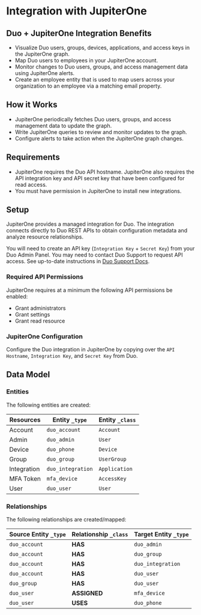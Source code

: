 # Integration with JupiterOne

## Duo + JupiterOne Integration Benefits

- Visualize Duo users, groups, devices, applications, and access keys in the JupiterOne graph.
- Map Duo users to employees in your JupiterOne account.
- Monitor changes to Duo users, groups, and access management data using JupiterOne alerts.
- Create an employee entity that is used to map users across your organization to an employee 
via a matching email property.

## How it Works

- JupiterOne periodically fetches Duo users, groups, and access management data to update the graph.
- Write JupiterOne queries to review and monitor updates to the graph.
- Configure alerts to take action when the JupiterOne graph changes.

## Requirements

- JupiterOne requires the Duo API hostname. JupiterOne also requires the API 
integration key and API secret key that have been configured for read access. 
- You must have permission in JupiterOne to install new integrations.

## Setup

JupiterOne provides a managed integration for Duo. The integration connects
directly to Duo REST APIs to obtain configuration metadata and analyze resource
relationships.

You will need to create an API key (`Integration Key` + `Secret Key`) from your
Duo Admin Panel. You may need to contact Duo Support to request API access. See
up-to-date instructions in [Duo Support Docs][1].

### Required API Permissions

JupiterOne requires at a minimum the following API permissions be enabled:

- Grant administrators
- Grant settings
- Grant read resource

### JupiterOne Configuration

Configure the Duo integration in JupiterOne by copying over the `API Hostname`,
`Integration Key`, and `Secret Key` from Duo.

[1]: https://duo.com/docs/adminapi

<!-- {J1_DOCUMENTATION_MARKER_START} -->
<!--
********************************************************************************
NOTE: ALL OF THE FOLLOWING DOCUMENTATION IS GENERATED USING THE
"j1-integration document" COMMAND. DO NOT EDIT BY HAND! PLEASE SEE THE DEVELOPER
DOCUMENTATION FOR USAGE INFORMATION:

https://github.com/JupiterOne/sdk/blob/master/docs/integrations/development.md
********************************************************************************
-->

## Data Model

### Entities

The following entities are created:

| Resources   | Entity `_type`    | Entity `_class` |
| ----------- | ----------------- | --------------- |
| Account     | `duo_account`     | `Account`       |
| Admin       | `duo_admin`       | `User`          |
| Device      | `duo_phone`       | `Device`        |
| Group       | `duo_group`       | `UserGroup`     |
| Integration | `duo_integration` | `Application`   |
| MFA Token   | `mfa_device`      | `AccessKey`     |
| User        | `duo_user`        | `User`          |

### Relationships

The following relationships are created/mapped:

| Source Entity `_type` | Relationship `_class` | Target Entity `_type` |
| --------------------- | --------------------- | --------------------- |
| `duo_account`         | **HAS**               | `duo_admin`           |
| `duo_account`         | **HAS**               | `duo_group`           |
| `duo_account`         | **HAS**               | `duo_integration`     |
| `duo_account`         | **HAS**               | `duo_user`            |
| `duo_group`           | **HAS**               | `duo_user`            |
| `duo_user`            | **ASSIGNED**          | `mfa_device`          |
| `duo_user`            | **USES**              | `duo_phone`           |

<!--
********************************************************************************
END OF GENERATED DOCUMENTATION AFTER BELOW MARKER
********************************************************************************
-->
<!-- {J1_DOCUMENTATION_MARKER_END} -->